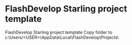 # FlashDevelop Starling project template
FlashDevelop Starling project template
Copy folder to c:\Users/\<USER>\AppData\Local\FlashDevelop\Projects\
